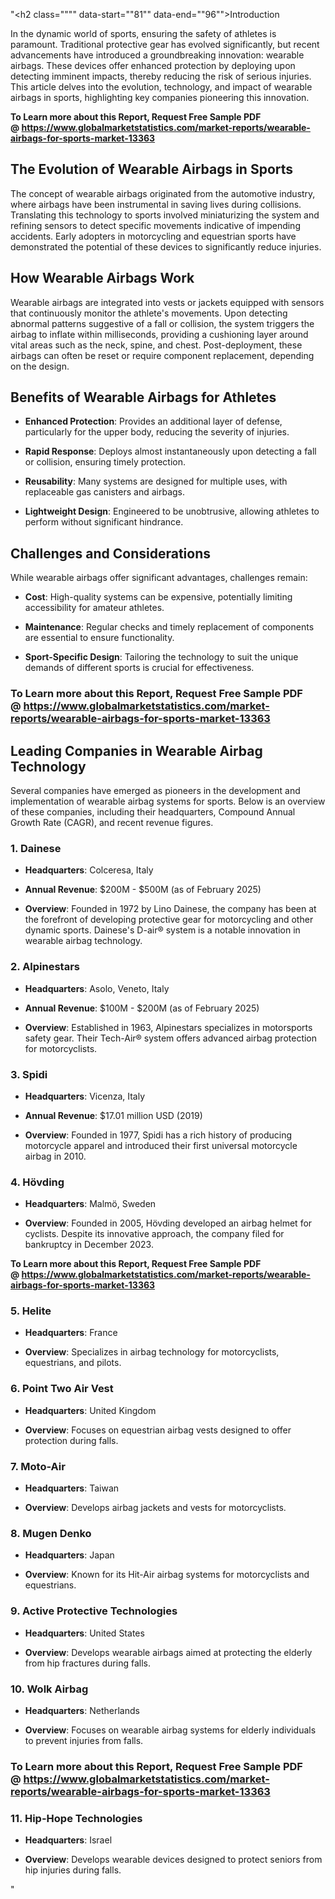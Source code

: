 "<h2 class="""" data-start=""81"" data-end=""96"">Introduction</h2>
<p class="""" data-start=""98"" data-end=""293""><span class=""relative -mx-px my-[-0.2rem] rounded-sm px-px py-[0.2rem]"">In the dynamic world of sports, ensuring the safety of athletes is paramount.</span> <span class=""relative -mx-px my-[-0.2rem] rounded-sm px-px py-[0.2rem]"">Traditional protective gear has evolved significantly, but recent advancements have introduced a groundbreaking innovation: wearable airbags.</span> <span class=""relative -mx-px my-[-0.2rem] rounded-sm px-px py-[0.2rem]"">These devices offer enhanced protection by deploying upon detecting imminent impacts, thereby reducing the risk of serious injuries.</span> <span class=""relative -mx-px my-[-0.2rem] rounded-sm px-px py-[0.2rem]"">This article delves into the evolution, technology, and impact of wearable airbags in sports, highlighting key companies pioneering this innovation.</span></p>
<p class="""" data-start=""98"" data-end=""293""><strong>To Learn more about this Report, Request Free Sample PDF @&nbsp;<a href=""https://www.globalmarketstatistics.com/market-reports/wearable-airbags-for-sports-market-13363"">https://www.globalmarketstatistics.com/market-reports/wearable-airbags-for-sports-market-13363</a></strong></p>
<h2 class="""" data-start=""295"" data-end=""341"">The Evolution of Wearable Airbags in Sports</h2>
<p class="""" data-start=""343"" data-end=""500""><span class=""relative -mx-px my-[-0.2rem] rounded-sm px-px py-[0.2rem]"">The concept of wearable airbags originated from the automotive industry, where airbags have been instrumental in saving lives during collisions.</span> <span class=""relative -mx-px my-[-0.2rem] rounded-sm px-px py-[0.2rem]"">Translating this technology to sports involved miniaturizing the system and refining sensors to detect specific movements indicative of impending accidents.</span> <span class=""relative -mx-px my-[-0.2rem] rounded-sm px-px py-[0.2rem]"">Early adopters in motorcycling and equestrian sports have demonstrated the potential of these devices to significantly reduce injuries.</span></p>
<h2 class="""" data-start=""502"" data-end=""530"">How Wearable Airbags Work</h2>
<p class="""" data-start=""532"" data-end=""695""><span class=""relative -mx-px my-[-0.2rem] rounded-sm px-px py-[0.2rem]"">Wearable airbags are integrated into vests or jackets equipped with sensors that continuously monitor the athlete's movements.</span> <span class=""relative -mx-px my-[-0.2rem] rounded-sm px-px py-[0.2rem]"">Upon detecting abnormal patterns suggestive of a fall or collision, the system triggers the airbag to inflate within milliseconds, providing a cushioning layer around vital areas such as the neck, spine, and chest.</span> <span class=""relative -mx-px my-[-0.2rem] rounded-sm px-px py-[0.2rem]"">Post-deployment, these airbags can often be reset or require component replacement, depending on the design.</span></p>
<h2 class="""" data-start=""697"" data-end=""741"">Benefits of Wearable Airbags for Athletes</h2>
<ul data-start=""743"" data-end=""1183"">
<li class="""" data-start=""743"" data-end=""855"">
<p class="""" data-start=""745"" data-end=""855""><strong data-start=""745"" data-end=""768"">Enhanced Protection</strong>: <span class=""relative -mx-px my-[-0.2rem] rounded-sm px-px py-[0.2rem]"">Provides an additional layer of defense, particularly for the upper body, reducing the severity of injuries.</span></p>
</li>
<li class="""" data-start=""857"" data-end=""964"">
<p class="""" data-start=""859"" data-end=""964""><strong data-start=""859"" data-end=""877"">Rapid Response</strong>: <span class=""relative -mx-px my-[-0.2rem] rounded-sm px-px py-[0.2rem]"">Deploys almost instantaneously upon detecting a fall or collision, ensuring timely protection.</span></p>
</li>
<li class="""" data-start=""966"" data-end=""1070"">
<p class="""" data-start=""968"" data-end=""1070""><strong data-start=""968"" data-end=""983"">Reusability</strong>: <span class=""relative -mx-px my-[-0.2rem] rounded-sm px-px py-[0.2rem]"">Many systems are designed for multiple uses, with replaceable gas canisters and airbags.</span></p>
</li>
<li class="""" data-start=""1072"" data-end=""1183"">
<p class="""" data-start=""1074"" data-end=""1183""><strong data-start=""1074"" data-end=""1096"">Lightweight Design</strong>: <span class=""relative -mx-px my-[-0.2rem] rounded-sm px-px py-[0.2rem]"">Engineered to be unobtrusive, allowing athletes to perform without significant hindrance.</span></p>
</li>
</ul>
<h2 class="""" data-start=""1185"" data-end=""1217"">Challenges and Considerations</h2>
<p class="""" data-start=""1219"" data-end=""1304""><span class=""relative -mx-px my-[-0.2rem] rounded-sm px-px py-[0.2rem]"">While wearable airbags offer significant advantages, challenges remain:</span></p>
<ul data-start=""1306"" data-end=""1625"">
<li class="""" data-start=""1306"" data-end=""1403"">
<p class="""" data-start=""1308"" data-end=""1403""><strong data-start=""1308"" data-end=""1316"">Cost</strong>: <span class=""relative -mx-px my-[-0.2rem] rounded-sm px-px py-[0.2rem]"">High-quality systems can be expensive, potentially limiting accessibility for amateur athletes.</span></p>
</li>
<li class="""" data-start=""1405"" data-end=""1509"">
<p class="""" data-start=""1407"" data-end=""1509""><strong data-start=""1407"" data-end=""1422"">Maintenance</strong>: <span class=""relative -mx-px my-[-0.2rem] rounded-sm px-px py-[0.2rem]"">Regular checks and timely replacement of components are essential to ensure functionality.</span></p>
</li>
<li class="""" data-start=""1511"" data-end=""1625"">
<p class="""" data-start=""1513"" data-end=""1625""><strong data-start=""1513"" data-end=""1538"">Sport-Specific Design</strong>: <span class=""relative -mx-px my-[-0.2rem] rounded-sm px-px py-[0.2rem]"">Tailoring the technology to suit the unique demands of different sports is crucial for effectiveness.</span></p>
</li>
</ul>
<h3 data-start=""1627"" data-end=""1677""><strong>To Learn more about this Report, Request Free Sample PDF @&nbsp;<a href=""https://www.globalmarketstatistics.com/market-reports/wearable-airbags-for-sports-market-13363"">https://www.globalmarketstatistics.com/market-reports/wearable-airbags-for-sports-market-13363</a></strong></h3>
<h2 class="""" data-start=""1627"" data-end=""1677"">Leading Companies in Wearable Airbag Technology</h2>
<p class="""" data-start=""1679"" data-end=""1933"">Several companies have emerged as pioneers in the development and implementation of wearable airbag systems for sports. Below is an overview of these companies, including their headquarters, Compound Annual Growth Rate (CAGR), and recent revenue figures.</p>
<h3 class="""" data-start=""1935"" data-end=""1949"">1. Dainese</h3>
<ul data-start=""1951"" data-end=""2308"">
<li class="""" data-start=""1951"" data-end=""2056"">
<p class="""" data-start=""1953"" data-end=""2056""><strong data-start=""1953"" data-end=""1969"">Headquarters</strong>: <span class=""relative -mx-px my-[-0.2rem] rounded-sm px-px py-[0.2rem]"">Colceresa, Italy</span></p>
</li>
<li class="""" data-start=""2058"" data-end=""2165"">
<p class="""" data-start=""2060"" data-end=""2165""><strong data-start=""2060"" data-end=""2078"">Annual Revenue</strong>: <span class=""relative -mx-px my-[-0.2rem] rounded-sm px-px py-[0.2rem]"">$200M - $500M (as of February 2025)</span></p>
</li>
<li class="""" data-start=""2167"" data-end=""2308"">
<p class="""" data-start=""2169"" data-end=""2308""><strong data-start=""2169"" data-end=""2181"">Overview</strong>: <span class=""relative -mx-px my-[-0.2rem] rounded-sm px-px py-[0.2rem]"">Founded in 1972 by Lino Dainese, the company has been at the forefront of developing protective gear for motorcycling and other dynamic sports. Dainese's D-air&reg; system is a notable innovation in wearable airbag technology.</span> </p>
</li>
</ul>
<h3 class="""" data-start=""2310"" data-end=""2328"">2. Alpinestars</h3>
<ul data-start=""2330"" data-end=""2687"">
<li class="""" data-start=""2330"" data-end=""2435"">
<p class="""" data-start=""2332"" data-end=""2435""><strong data-start=""2332"" data-end=""2348"">Headquarters</strong>: <span class=""relative -mx-px my-[-0.2rem] rounded-sm px-px py-[0.2rem]"">Asolo, Veneto, Italy</span></p>
</li>
<li class="""" data-start=""2437"" data-end=""2544"">
<p class="""" data-start=""2439"" data-end=""2544""><strong data-start=""2439"" data-end=""2457"">Annual Revenue</strong>: <span class=""relative -mx-px my-[-0.2rem] rounded-sm px-px py-[0.2rem]"">$100M - $200M (as of February 2025)</span></p>
</li>
<li class="""" data-start=""2546"" data-end=""2687"">
<p class="""" data-start=""2548"" data-end=""2687""><strong data-start=""2548"" data-end=""2560"">Overview</strong>: <span class=""relative -mx-px my-[-0.2rem] rounded-sm px-px py-[0.2rem]"">Established in 1963, Alpinestars specializes in motorsports safety gear. Their Tech-Air&reg; system offers advanced airbag protection for motorcyclists.</span> </p>
</li>
</ul>
<h3 class="""" data-start=""2689"" data-end=""2701"">3. Spidi</h3>
<ul data-start=""2703"" data-end=""3060"">
<li class="""" data-start=""2703"" data-end=""2808"">
<p class="""" data-start=""2705"" data-end=""2808""><strong data-start=""2705"" data-end=""2721"">Headquarters</strong>: <span class=""relative -mx-px my-[-0.2rem] rounded-sm px-px py-[0.2rem]"">Vicenza, Italy</span></p>
</li>
<li class="""" data-start=""2810"" data-end=""2917"">
<p class="""" data-start=""2812"" data-end=""2917""><strong data-start=""2812"" data-end=""2830"">Annual Revenue</strong>: <span class=""relative -mx-px my-[-0.2rem] rounded-sm px-px py-[0.2rem]"">$17.01 million USD (2019)</span></p>
</li>
<li class="""" data-start=""2919"" data-end=""3060"">
<p class="""" data-start=""2921"" data-end=""3060""><strong data-start=""2921"" data-end=""2933"">Overview</strong>: <span class=""relative -mx-px my-[-0.2rem] rounded-sm px-px py-[0.2rem]"">Founded in 1977, Spidi has a rich history of producing motorcycle apparel and introduced their first universal motorcycle airbag in 2010.</span> </p>
</li>
</ul>
<h3 class="""" data-start=""3062"" data-end=""3076"">4. H&ouml;vding</h3>
<ul data-start=""3078"" data-end=""3326"">
<li class="""" data-start=""3078"" data-end=""3183"">
<p class="""" data-start=""3080"" data-end=""3183""><strong data-start=""3080"" data-end=""3096"">Headquarters</strong>: <span class=""relative -mx-px my-[-0.2rem] rounded-sm px-px py-[0.2rem]"">Malm&ouml;, Sweden</span></p>
</li>
<li class="""" data-start=""3185"" data-end=""3326"">
<p class="""" data-start=""3187"" data-end=""3326""><strong data-start=""3187"" data-end=""3199"">Overview</strong>: <span class=""relative -mx-px my-[-0.2rem] rounded-sm px-px py-[0.2rem]"">Founded in 2005, H&ouml;vding developed an airbag helmet for cyclists. Despite its innovative approach, the company filed for bankruptcy in December 2023.</span></p>
</li>
</ul>
<p><span class=""relative -mx-px my-[-0.2rem] rounded-sm px-px py-[0.2rem]""><strong>To Learn more about this Report, Request Free Sample PDF @&nbsp;<a href=""https://www.globalmarketstatistics.com/market-reports/wearable-airbags-for-sports-market-13363"">https://www.globalmarketstatistics.com/market-reports/wearable-airbags-for-sports-market-13363</a></strong></span></p>
<h3 class="""" data-start=""3328"" data-end=""3341"">5. Helite</h3>
<ul data-start=""3343"" data-end=""3551"">
<li class="""" data-start=""3343"" data-end=""3448"">
<p class="""" data-start=""3345"" data-end=""3448""><strong data-start=""3345"" data-end=""3361"">Headquarters</strong>: <span class=""relative -mx-px my-[-0.2rem] rounded-sm px-px py-[0.2rem]"">France</span></p>
</li>
<li class="""" data-start=""3450"" data-end=""3551"">
<p class="""" data-start=""3452"" data-end=""3551""><strong data-start=""3452"" data-end=""3464"">Overview</strong>: <span class=""relative -mx-px my-[-0.2rem] rounded-sm px-px py-[0.2rem]"">Specializes in airbag technology for motorcyclists, equestrians, and pilots.</span></p>
</li>
</ul>
<h3 class="""" data-start=""3553"" data-end=""3578"">6. Point Two Air Vest</h3>
<ul data-start=""3580"" data-end=""3788"">
<li class="""" data-start=""3580"" data-end=""3685"">
<p class="""" data-start=""3582"" data-end=""3685""><strong data-start=""3582"" data-end=""3598"">Headquarters</strong>: <span class=""relative -mx-px my-[-0.2rem] rounded-sm px-px py-[0.2rem]"">United Kingdom</span></p>
</li>
<li class="""" data-start=""3687"" data-end=""3788"">
<p class="""" data-start=""3689"" data-end=""3788""><strong data-start=""3689"" data-end=""3701"">Overview</strong>: <span class=""relative -mx-px my-[-0.2rem] rounded-sm px-px py-[0.2rem]"">Focuses on equestrian airbag vests designed to offer protection during falls.</span></p>
</li>
</ul>
<h3 class="""" data-start=""3790"" data-end=""3805"">7. Moto-Air</h3>
<ul data-start=""3807"" data-end=""4015"">
<li class="""" data-start=""3807"" data-end=""3912"">
<p class="""" data-start=""3809"" data-end=""3912""><strong data-start=""3809"" data-end=""3825"">Headquarters</strong>: <span class=""relative -mx-px my-[-0.2rem] rounded-sm px-px py-[0.2rem]"">Taiwan</span></p>
</li>
<li class="""" data-start=""3914"" data-end=""4015"">
<p class="""" data-start=""3916"" data-end=""4015""><strong data-start=""3916"" data-end=""3928"">Overview</strong>: <span class=""relative -mx-px my-[-0.2rem] rounded-sm px-px py-[0.2rem]"">Develops airbag jackets and vests for motorcyclists.</span></p>
</li>
</ul>
<h3 class="""" data-start=""4017"" data-end=""4035"">8. Mugen Denko</h3>
<ul data-start=""4037"" data-end=""4245"">
<li class="""" data-start=""4037"" data-end=""4142"">
<p class="""" data-start=""4039"" data-end=""4142""><strong data-start=""4039"" data-end=""4055"">Headquarters</strong>: <span class=""relative -mx-px my-[-0.2rem] rounded-sm px-px py-[0.2rem]"">Japan</span></p>
</li>
<li class="""" data-start=""4144"" data-end=""4245"">
<p class="""" data-start=""4146"" data-end=""4245""><strong data-start=""4146"" data-end=""4158"">Overview</strong>: <span class=""relative -mx-px my-[-0.2rem] rounded-sm px-px py-[0.2rem]"">Known for its Hit-Air airbag systems for motorcyclists and equestrians.</span></p>
</li>
</ul>
<h3 class="""" data-start=""4247"" data-end=""4284"">9. Active Protective Technologies</h3>
<ul data-start=""4286"" data-end=""4494"">
<li class="""" data-start=""4286"" data-end=""4391"">
<p class="""" data-start=""4288"" data-end=""4391""><strong data-start=""4288"" data-end=""4304"">Headquarters</strong>: <span class=""relative -mx-px my-[-0.2rem] rounded-sm px-px py-[0.2rem]"">United States</span></p>
</li>
<li class="""" data-start=""4393"" data-end=""4494"">
<p class="""" data-start=""4395"" data-end=""4494""><strong data-start=""4395"" data-end=""4407"">Overview</strong>: <span class=""relative -mx-px my-[-0.2rem] rounded-sm px-px py-[0.2rem]"">Develops wearable airbags aimed at protecting the elderly from hip fractures during falls.</span></p>
</li>
</ul>
<h3 class="""" data-start=""4496"" data-end=""4515"">10. Wolk Airbag</h3>
<ul data-start=""4517"" data-end=""4725"">
<li class="""" data-start=""4517"" data-end=""4622"">
<p class="""" data-start=""4519"" data-end=""4622""><strong data-start=""4519"" data-end=""4535"">Headquarters</strong>: <span class=""relative -mx-px my-[-0.2rem] rounded-sm px-px py-[0.2rem]"">Netherlands</span></p>
</li>
<li class="""" data-start=""4624"" data-end=""4725"">
<p class="""" data-start=""4626"" data-end=""4725""><strong data-start=""4626"" data-end=""4638"">Overview</strong>: <span class=""relative -mx-px my-[-0.2rem] rounded-sm px-px py-[0.2rem]"">Focuses on wearable airbag systems for elderly individuals to prevent injuries from falls.</span></p>
</li>
</ul>
<h3 class="""" data-start=""4727"" data-end=""4756""><strong>To Learn more about this Report, Request Free Sample PDF @&nbsp;<a href=""https://www.globalmarketstatistics.com/market-reports/wearable-airbags-for-sports-market-13363"">https://www.globalmarketstatistics.com/market-reports/wearable-airbags-for-sports-market-13363</a></strong></h3>
<h3 class="""" data-start=""4727"" data-end=""4756"">11. Hip-Hope Technologies</h3>
<ul data-start=""4758"" data-end=""4966"">
<li class="""" data-start=""4758"" data-end=""4863"">
<p class="""" data-start=""4760"" data-end=""4863""><strong data-start=""4760"" data-end=""4776"">Headquarters</strong>: <span class=""relative -mx-px my-[-0.2rem] rounded-sm px-px py-[0.2rem]"">Israel</span></p>
</li>
<li class="""" data-start=""4865"" data-end=""4966"">
<p class="""" data-start=""4867"" data-end=""4966""><strong data-start=""4867"" data-end=""4879"">Overview</strong>: <span class=""relative -mx-px my-[-0.2rem] rounded-sm px-px py-[0.2rem]"">Develops wearable devices designed to protect seniors from hip injuries during falls.</span></p>
</li>
</ul>"
